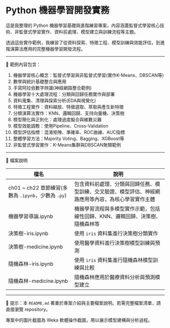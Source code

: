 # Python 機器學習開發實務

這是我整理的 Python 機器學習基礎與進階練習專案，內容涵蓋監督式學習核心技術、非監督式學習實作、資料前處理、模型建立與訓練流程等主題。

透過這些實作範例，我練習了從資料探索、特徵工程、模型訓練與效能評估，到進階演算法應用的完整機器學習開發流程。

---

📌 範例內容包含：

1. 機器學習核心概念：監督式學習與非監督式學習(實作K-Means、DBSCAN等)
2. 數學與統計基礎整合與應用
3. 手寫阿拉伯數字辨識(神經網路整合範例)
4. 機器學習十大處理流程：分類與回歸任務實作與部署
5. 資料蒐集、清理與探索分析(EDA與視覺化)
6. 特徵工程實作：資料縮放、特徵選取、萃取與產生新特徵
7. 分類演算法實作：KNN、邏輯回歸、支持向量機、決策樹
8. 模型簡化與正則化：處理過度擬合與維數災難
9. 模型效能調教：使用Pipeline、Cross-Validation
10. 模型評估指標：混淆矩陣、準確率、ROC曲線、AUC指標
11. 整體學習方法：Majority Voting、Bagging、XGBoost等
12. 非監督式學習實作：K-Means集群與DBSCAN聚類範例

---

📁 檔案說明

| 檔名 | 說明 |
|------|------|
| ch01 ~ ch22 章節練習(多數為 `.ipynb`，少數為 `.py`) | 包含資料前處理、分類與回歸任務、模型訓練、交叉驗證、模型評估、神經網路應用等內容，為核心學習實作主體 |
| 機器學習導論.ipynb | 機器學習流程與多模型實作示範，包括線性回歸、KNN、邏輯回歸、決策樹、隨機森林等 |
| 決策樹-iris.ipynb | 使用 `iris` 資料集進行決策樹分類實作 |
| 決策樹-medicine.ipynb | 使用醫學資料進行決策樹模型訓練與預測 |
| 隨機森林-iris.ipynb | 使用 `iris` 資料集進行隨機森林模型訓練與比較 |
| 隨機森林-medicine.ipynb | 隨機森林應用於醫療資料分析與預測模型建立 |

---

📌 提示：本 `README.md` 著重於專案介紹與主要檔案說明。若需完整檔案清單，請直接瀏覽 repository。

專案中的圖片截圖為 Weka 軟體操作截圖，用以展示模型建構與分析過程。